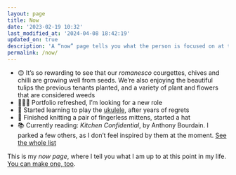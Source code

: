 ```yaml
---
layout: page
title: Now
date: '2023-02-19 10:32'
last_modified_at: '2024-04-08 18:42:19'
updated_on: true
description: 'A “now” page tells you what the person is focused on at this point in their life.'
permalink: /now/
---
```

<ul class="mb-5">
  <li class="border-bottom mt-2">😊 It’s so rewarding to see that our <em>romanesco</em> courgettes, chives and chilli are growing well from seeds. We’re also enjoying the beautiful tulips the previous tenants planted, and a variety of plant and flowers that are considered weeds</li>
  <li class="border-bottom mt-2">👩🏻‍💻 Portfolio refreshed, I’m looking for a new role</li>
  <li class="border-bottom mt-2">🎼 Started learning to play the <a href="{{ site.url }}/tag/ukulele/">ukulele</a>, after years of regrets</li>
  <li class="border-bottom mt-2">🧶 Finished knitting a pair of fingerless mittens, started a hat</li>
  <li class="border-bottom mt-2">📚 Currently reading: <em>Kitchen Confidential</em>, by Anthony Bourdain. I parked a few others, as I don’t feel inspired by them at the moment. <a href="{{ site.url }}/books/books-im-reading/">See the whole list</a></li>
</ul>

This is my *now page*, where I tell you what I am up to at this point in my life. [You can make one, too](https://nownownow.com/about).